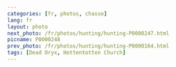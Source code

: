 ```yaml
---
categories: [fr, photos, chasse]
lang: fr
layout: photo
next_photo: /fr/photos/hunting/hunting-P0000247.html
picname: P0000248
prev_photo: /fr/photos/hunting/hunting-P0000164.html
tags: [Dead Oryx, Hottentotten Church]
---
```

